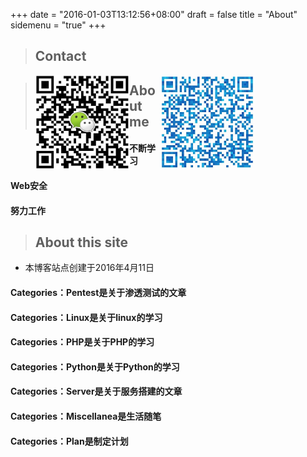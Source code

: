 +++
date = "2016-01-03T13:12:56+08:00"
draft = false
title = "About"
sidemenu = "true"
+++

> ## Contact
<div style="width:350px;margin-left:40px;margin-top:10px;">
    <div style="float:left">
        <img src="/img/wx.png" style="width:150px;height:150px;" title="添加微信">
    </div>
    <div style="float:right;">
        <img src="/img/qq.png" style="width:150px;height:150px;" title="添加QQ">
    </div>
</div>

> ## About me
- #### 不断学习
#### Web安全
#### 努力工作

> ## About this site
* 本博客站点创建于2016年4月11日
#### Categories：Pentest是关于渗透测试的文章
#### Categories：Linux是关于linux的学习
#### Categories：PHP是关于PHP的学习
#### Categories：Python是关于Python的学习
#### Categories：Server是关于服务搭建的文章
#### Categories：Miscellanea是生活随笔
#### Categories：Plan是制定计划